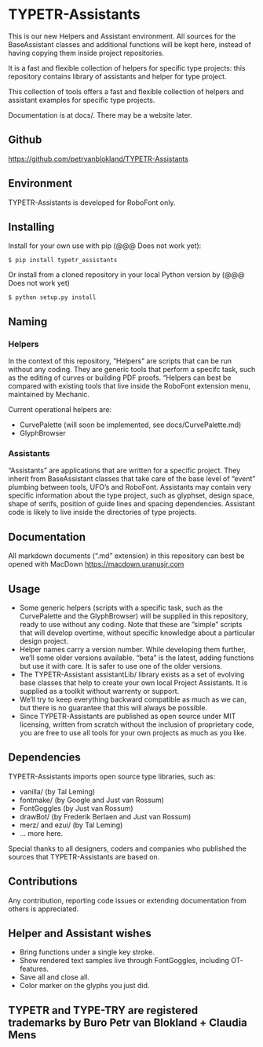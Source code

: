 # TYPETR-Assistants

This is our new Helpers and Assistant environment.
All sources for the BaseAssistant classes and additional functions will be kept here, instead of having copying them inside project repositories.

It is a fast and flexible collection of helpers for specific type projects: this repository contains library of assistants and helper for type project.

This collection of tools offers a fast and flexible collection of helpers and assistant examples for specific type projects.

Documentation is at docs/. There may be a website later.

## Github

https://github.com/petrvanblokland/TYPETR-Assistants

## Environment

TYPETR-Assistants is developed for RoboFont only.

## Installing

Install for your own use with pip (@@@ Does not work yet):

    $ pip install typetr_assistants
    
Or install from a cloned repository in your local Python version by (@@@ Does not work yet)

	$ python setup.py install

## Naming

### Helpers

In the context of this repository, “Helpers” are scripts that can be run without any coding. They are generic tools that perform a specifc task, such as the editing of curves or building PDF proofs. “Helpers can best be compared with existing tools that live inside the RoboFont extension menu, maintained by Mechanic.

Current operational helpers are:

* CurvePalette (will soon be implemented, see docs/CurvePalette.md)
* GlyphBrowser

### Assistants

“Assistants” are applications that are written for a specific project. They inherit from BaseAssistant classes that take care of the base level of “event” plumbing between tools, UFO’s and RoboFont. Assistants may contain very specific information about the type project, such as glyphset, design space, shape of serifs, position of guide lines and spacing dependencies. Assistant code is likely to live inside the directories of type projects.

## Documentation

All markdown documents (“.md” extension) in this repository can best be opened with MacDown https://macdown.uranusjr.com

## Usage

* Some generic helpers (scripts with a specific task, such as the CurvePalette and the GlyphBrowser) will be supplied in this repository, ready to use without any coding. Note that these are ”simple” scripts that will develop overtime, without specific knowledge about a particular design project.
* Helper names carry a version number. While developing them further, we’ll some older versions available. “beta” is the latest, adding functions but use it with care. It is safer to use one of the older versions.
* The TYPETR-Assistant assistantLib/ library exists as a set of evolving base classes that help to create your own local Project Assistants. It is supplied as a toolkit without warrenty or support.  
* We’ll try to keep everything backward compatible as much as we can, but there is no guarantee that this will always be possible.
* Since TYPETR-Assistants are published as open source under MIT licensing, written from scratch without the inclusion of proprietary code, you are free to use all tools for your own projects as much as you like.

## Dependencies

TYPETR-Assistants imports open source type libraries, such as:

* vanilla/ (by Tal Leming)
* fontmake/ (by Google and Just van Rossum)
* FontGoggles (by Just van Rossum)
* drawBot/ (by Frederik Berlaen and Just van Rossum)
* merz/ and ezui/ (by Tal Leming) 
* ... more here.

Special thanks to all designers, coders and companies who published the sources that TYPETR-Assistants are based on.

## Contributions

Any contribution, reporting code issues or extending documentation from others is appreciated.

## Helper and Assistant wishes

* Bring functions under a single key stroke.
* Show rendered text samples live through FontGoggles, including OT-features.
* Save all and close all.
* Color marker on the glyphs you just did.

## TYPETR and TYPE-TRY are registered trademarks by Buro Petr van Blokland + Claudia Mens